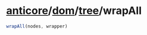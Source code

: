 # [anticore](../../../../../#reference)/[dom](../../#reference)/[tree](../#reference)/<a name="reference">wrapAll</a>

```js
wrapAll(nodes, wrapper)
```
